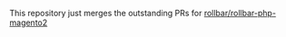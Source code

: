 This repository just merges the outstanding PRs for [rollbar/rollbar-php-magento2](https://github.com/rollbar/rollbar-php-magento2)
